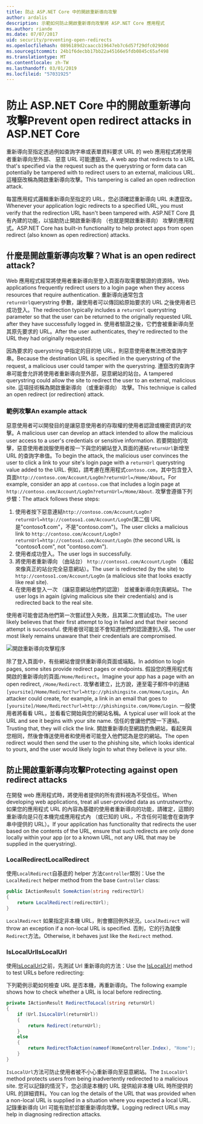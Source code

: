 ```yaml
---
title: 防止 ASP.NET Core 中的開啟重新導向攻擊
author: ardalis
description: 示範如何防止開啟重新導向攻擊將 ASP.NET Core 應用程式
ms.author: riande
ms.date: 07/07/2017
uid: security/preventing-open-redirects
ms.openlocfilehash: 0896189d2caaccb19647eb7c6d57f29dfc0290dd
ms.sourcegitcommit: 24b1f6decbb17bb22a45166e5fdb0845c65af498
ms.translationtype: MT
ms.contentlocale: zh-TW
ms.lasthandoff: 03/01/2019
ms.locfileid: "57031925"
---
```

# <a name="prevent-open-redirect-attacks-in-aspnet-core"></a><span data-ttu-id="0d9b0-103">防止 ASP.NET Core 中的開啟重新導向攻擊</span><span class="sxs-lookup"><span data-stu-id="0d9b0-103">Prevent open redirect attacks in ASP.NET Core</span></span>

<span data-ttu-id="0d9b0-104">重新導向至指定透過例如查詢字串或表單資料要求 URL 的 web 應用程式將使用者重新導向至外部、 惡意 URL 可能遭竄改。</span><span class="sxs-lookup"><span data-stu-id="0d9b0-104">A web app that redirects to a URL that's specified via the request such as the querystring or form data can potentially be tampered with to redirect users to an external, malicious URL.</span></span> <span data-ttu-id="0d9b0-105">這種竄改稱為開啟重新導向攻擊。</span><span class="sxs-lookup"><span data-stu-id="0d9b0-105">This tampering is called an open redirection attack.</span></span>

<span data-ttu-id="0d9b0-106">每當應用程式邏輯重新導向至指定的 URL，您必須確認重新導向 URL 未遭竄改。</span><span class="sxs-lookup"><span data-stu-id="0d9b0-106">Whenever your application logic redirects to a specified URL, you must verify that the redirection URL hasn't been tampered with.</span></span> <span data-ttu-id="0d9b0-107">ASP.NET Core 具有內建的功能，以協助防止開啟重新導向 （也就是開啟重新導向） 攻擊的應用程式。</span><span class="sxs-lookup"><span data-stu-id="0d9b0-107">ASP.NET Core has built-in functionality to help protect apps from open redirect (also known as open redirection) attacks.</span></span>

## <a name="what-is-an-open-redirect-attack"></a><span data-ttu-id="0d9b0-108">什麼是開啟重新導向攻擊？</span><span class="sxs-lookup"><span data-stu-id="0d9b0-108">What is an open redirect attack?</span></span>

<span data-ttu-id="0d9b0-109">Web 應用程式經常將使用者重新導向至登入頁面存取需要驗證的資源時。</span><span class="sxs-lookup"><span data-stu-id="0d9b0-109">Web applications frequently redirect users to a login page when they access resources that require authentication.</span></span> <span data-ttu-id="0d9b0-110">重新導向通常包含`returnUrl`querystring 參數，讓使用者可以傳回給原始要求的 URL 之後使用者已成功登入。</span><span class="sxs-lookup"><span data-stu-id="0d9b0-110">The redirection typically includes a `returnUrl` querystring parameter so that the user can be returned to the originally requested URL after they have successfully logged in.</span></span> <span data-ttu-id="0d9b0-111">使用者驗證之後，它們會被重新導向至其原先要求的 URL。</span><span class="sxs-lookup"><span data-stu-id="0d9b0-111">After the user authenticates, they're redirected to the URL they had originally requested.</span></span>

<span data-ttu-id="0d9b0-112">因為要求的 querystring 中指定的目的地 URL，則惡意使用者無法修改查詢字串。</span><span class="sxs-lookup"><span data-stu-id="0d9b0-112">Because the destination URL is specified in the querystring of the request, a malicious user could tamper with the querystring.</span></span> <span data-ttu-id="0d9b0-113">遭竄改的查詢字串可能會允許將使用者重新導向至外部，惡意網站的站台。</span><span class="sxs-lookup"><span data-stu-id="0d9b0-113">A tampered querystring could allow the site to redirect the user to an external, malicious site.</span></span> <span data-ttu-id="0d9b0-114">這項技術稱為開啟重新導向 （或重新導向） 攻擊。</span><span class="sxs-lookup"><span data-stu-id="0d9b0-114">This technique is called an open redirect (or redirection) attack.</span></span>

### <a name="an-example-attack"></a><span data-ttu-id="0d9b0-115">範例攻擊</span><span class="sxs-lookup"><span data-stu-id="0d9b0-115">An example attack</span></span>

<span data-ttu-id="0d9b0-116">惡意使用者可以開發目的是讓惡意使用者的存取權的使用者認證或機密資訊的攻擊。</span><span class="sxs-lookup"><span data-stu-id="0d9b0-116">A malicious user can develop an attack intended to allow the malicious user access to a user's credentials or sensitive information.</span></span> <span data-ttu-id="0d9b0-117">若要開始的攻擊，惡意使用者說服使用者按一下與您的網站登入頁面的連結`returnUrl`新增至 URL 的查詢字串值。</span><span class="sxs-lookup"><span data-stu-id="0d9b0-117">To begin the attack, the malicious user convinces the user to click a link to your site's login page with a `returnUrl` querystring value added to the URL.</span></span> <span data-ttu-id="0d9b0-118">例如，請考慮在應用程式`contoso.com`，其中包含登入頁面`http://contoso.com/Account/LogOn?returnUrl=/Home/About`。</span><span class="sxs-lookup"><span data-stu-id="0d9b0-118">For example, consider an app at `contoso.com` that includes a login page at `http://contoso.com/Account/LogOn?returnUrl=/Home/About`.</span></span> <span data-ttu-id="0d9b0-119">攻擊會遵循下列步驟：</span><span class="sxs-lookup"><span data-stu-id="0d9b0-119">The attack follows these steps:</span></span>

1. <span data-ttu-id="0d9b0-120">使用者按下惡意連結`http://contoso.com/Account/LogOn?returnUrl=http://contoso1.com/Account/LogOn`(第二個 URL 是"contoso**1**.com"，不是"contoso.com")。</span><span class="sxs-lookup"><span data-stu-id="0d9b0-120">The user clicks a malicious link to `http://contoso.com/Account/LogOn?returnUrl=http://contoso1.com/Account/LogOn` (the second URL is "contoso**1**.com", not "contoso.com").</span></span>
2. <span data-ttu-id="0d9b0-121">使用者成功登入。</span><span class="sxs-lookup"><span data-stu-id="0d9b0-121">The user logs in successfully.</span></span>
3. <span data-ttu-id="0d9b0-122">將使用者重新導向 （由站台） `http://contoso1.com/Account/LogOn` （看起來像真正的站台完全惡意網站）。</span><span class="sxs-lookup"><span data-stu-id="0d9b0-122">The user is redirected (by the site) to `http://contoso1.com/Account/LogOn` (a malicious site that looks exactly like real site).</span></span>
4. <span data-ttu-id="0d9b0-123">在使用者登入一次 （讓惡意網站他們的認證） 並被重新導向到真網站。</span><span class="sxs-lookup"><span data-stu-id="0d9b0-123">The user logs in again (giving malicious site their credentials) and is redirected back to the real site.</span></span>

<span data-ttu-id="0d9b0-124">使用者可能會認為他們第一次嘗試登入失敗，且其第二次嘗試成功。</span><span class="sxs-lookup"><span data-stu-id="0d9b0-124">The user likely believes that their first attempt to log in failed and that their second attempt is successful.</span></span> <span data-ttu-id="0d9b0-125">使用者很可能並不會知道他們的認證遭到入侵。</span><span class="sxs-lookup"><span data-stu-id="0d9b0-125">The user most likely remains unaware that their credentials are compromised.</span></span>

![開啟重新導向攻擊程序](preventing-open-redirects/_static/open-redirection-attack-process.png)

<span data-ttu-id="0d9b0-127">除了登入頁面中，有些網站會提供重新導向頁面或端點。</span><span class="sxs-lookup"><span data-stu-id="0d9b0-127">In addition to login pages, some sites provide redirect pages or endpoints.</span></span> <span data-ttu-id="0d9b0-128">假設您的應用程式有開啟的重新導向的頁面`/Home/Redirect`。</span><span class="sxs-lookup"><span data-stu-id="0d9b0-128">Imagine your app has a page with an open redirect, `/Home/Redirect`.</span></span> <span data-ttu-id="0d9b0-129">攻擊者建立，比方說，連至電子郵件中的連結`[yoursite]/Home/Redirect?url=http://phishingsite.com/Home/Login`。</span><span class="sxs-lookup"><span data-stu-id="0d9b0-129">An attacker could create, for example, a link in an email that goes to `[yoursite]/Home/Redirect?url=http://phishingsite.com/Home/Login`.</span></span> <span data-ttu-id="0d9b0-130">一般使用者將看看 URL，並看看它開始與您的網站名稱。</span><span class="sxs-lookup"><span data-stu-id="0d9b0-130">A typical user will look at the URL and see it begins with your site name.</span></span> <span data-ttu-id="0d9b0-131">信任的會讓他們按一下連結。</span><span class="sxs-lookup"><span data-stu-id="0d9b0-131">Trusting that, they will click the link.</span></span> <span data-ttu-id="0d9b0-132">開啟重新導向至網路釣魚網站，看起來與您相同，然後會傳送使用者和使用者可能登入他們認為是您的網站。</span><span class="sxs-lookup"><span data-stu-id="0d9b0-132">The open redirect would then send the user to the phishing site, which looks identical to yours, and the user would likely login to what they believe is your site.</span></span>

## <a name="protecting-against-open-redirect-attacks"></a><span data-ttu-id="0d9b0-133">防止開啟重新導向攻擊</span><span class="sxs-lookup"><span data-stu-id="0d9b0-133">Protecting against open redirect attacks</span></span>

<span data-ttu-id="0d9b0-134">在開發 web 應用程式時，將使用者提供的所有資料視為不受信任。</span><span class="sxs-lookup"><span data-stu-id="0d9b0-134">When developing web applications, treat all user-provided data as untrustworthy.</span></span> <span data-ttu-id="0d9b0-135">如果您的應用程式 URL 的內容為基礎的使用者重新導向的功能，請確定，這類的重新導向是只在本機完成應用程式內 （或已知的 URL，不含任何可能會在查詢字串中提供的 URL）。</span><span class="sxs-lookup"><span data-stu-id="0d9b0-135">If your application has functionality that redirects the user based on the contents of the URL,  ensure that such redirects are only done locally within your app (or to a known URL, not any URL that may be supplied in the querystring).</span></span>

### <a name="localredirect"></a><span data-ttu-id="0d9b0-136">LocalRedirect</span><span class="sxs-lookup"><span data-stu-id="0d9b0-136">LocalRedirect</span></span>

<span data-ttu-id="0d9b0-137">使用`LocalRedirect`自基底的 helper 方法`Controller`類別：</span><span class="sxs-lookup"><span data-stu-id="0d9b0-137">Use the `LocalRedirect` helper method from the base `Controller` class:</span></span>

```csharp
public IActionResult SomeAction(string redirectUrl)
{
    return LocalRedirect(redirectUrl);
}
```

<span data-ttu-id="0d9b0-138">`LocalRedirect` 如果指定非本機 URL，則會擲回例外狀況。</span><span class="sxs-lookup"><span data-stu-id="0d9b0-138">`LocalRedirect` will throw an exception if a non-local URL is specified.</span></span> <span data-ttu-id="0d9b0-139">否則，它的行為就像`Redirect`方法。</span><span class="sxs-lookup"><span data-stu-id="0d9b0-139">Otherwise, it behaves just like the `Redirect` method.</span></span>

### <a name="islocalurl"></a><span data-ttu-id="0d9b0-140">IsLocalUrl</span><span class="sxs-lookup"><span data-stu-id="0d9b0-140">IsLocalUrl</span></span>

<span data-ttu-id="0d9b0-141">使用[IsLocalUrl](/dotnet/api/Microsoft.AspNetCore.Mvc.IUrlHelper?view=aspnetcore-2.0#Microsoft_AspNetCore_Mvc_IUrlHelper_IsLocalUrl_System_String_)之前，先測試 Url 重新導向的方法：</span><span class="sxs-lookup"><span data-stu-id="0d9b0-141">Use the [IsLocalUrl](/dotnet/api/Microsoft.AspNetCore.Mvc.IUrlHelper?view=aspnetcore-2.0#Microsoft_AspNetCore_Mvc_IUrlHelper_IsLocalUrl_System_String_) method to test URLs before redirecting:</span></span>

<span data-ttu-id="0d9b0-142">下列範例示範如何檢查 URL 是否本機，再重新導向。</span><span class="sxs-lookup"><span data-stu-id="0d9b0-142">The following example shows how to check whether a URL is local before redirecting.</span></span>

```csharp
private IActionResult RedirectToLocal(string returnUrl)
{
    if (Url.IsLocalUrl(returnUrl))
    {
        return Redirect(returnUrl);
    }
    else
    {
        return RedirectToAction(nameof(HomeController.Index), "Home");
    }
}
```

<span data-ttu-id="0d9b0-143">`IsLocalUrl`方法可防止使用者被不小心重新導向至惡意網站。</span><span class="sxs-lookup"><span data-stu-id="0d9b0-143">The `IsLocalUrl` method protects users from being inadvertently redirected to a malicious site.</span></span> <span data-ttu-id="0d9b0-144">您可以記錄的情況下，您必須是本機的 URL 提供給非本機 URL 時所提供的 URL 的詳細資料。</span><span class="sxs-lookup"><span data-stu-id="0d9b0-144">You can log the details of the URL that was provided when a non-local URL is supplied in a situation where you expected a local URL.</span></span> <span data-ttu-id="0d9b0-145">記錄重新導向 Url 可能有助於診斷重新導向攻擊。</span><span class="sxs-lookup"><span data-stu-id="0d9b0-145">Logging redirect URLs may help in diagnosing redirection attacks.</span></span>
